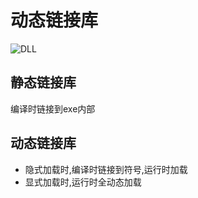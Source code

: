 ﻿# 动态链接库
![DLL](http://ic-media.oss-cn-hangzhou.aliyuncs.com/2016/10/dll.png)

## 静态链接库
编译时链接到exe内部

## 动态链接库
+ 隐式加载时,编译时链接到符号,运行时加载
+ 显式加载时,运行时全动态加载